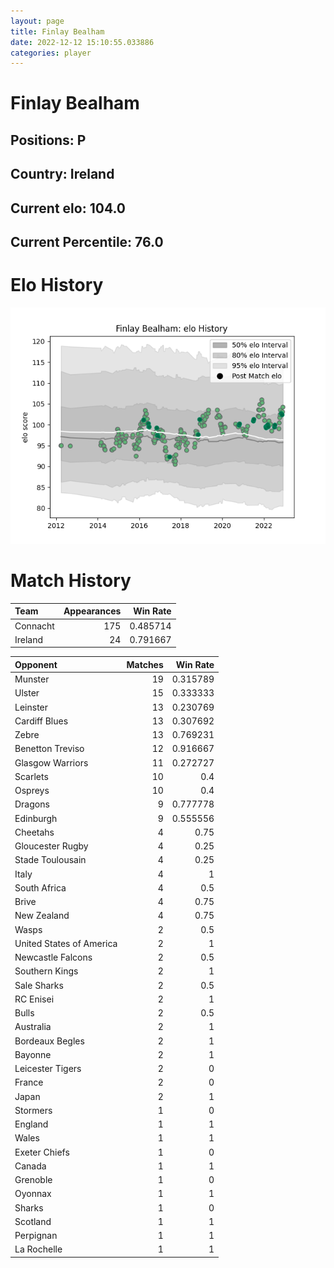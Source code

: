 ```yaml
---  
layout: page  
title: Finlay Bealham  
date: 2022-12-12 15:10:55.033886  
categories: player  
---
```

# Finlay Bealham

## Positions: P

## Country: Ireland

## Current elo: 104.0

## Current Percentile: 76.0

# Elo History


![elo history](history_FinlayBealham.png)
# Match History


| Team     |   Appearances |   Win Rate |
|:---------|--------------:|-----------:|
| Connacht |           175 |   0.485714 |
| Ireland  |            24 |   0.791667 |

| Opponent                 |   Matches |   Win Rate |
|:-------------------------|----------:|-----------:|
| Munster                  |        19 |   0.315789 |
| Ulster                   |        15 |   0.333333 |
| Leinster                 |        13 |   0.230769 |
| Cardiff Blues            |        13 |   0.307692 |
| Zebre                    |        13 |   0.769231 |
| Benetton Treviso         |        12 |   0.916667 |
| Glasgow Warriors         |        11 |   0.272727 |
| Scarlets                 |        10 |   0.4      |
| Ospreys                  |        10 |   0.4      |
| Dragons                  |         9 |   0.777778 |
| Edinburgh                |         9 |   0.555556 |
| Cheetahs                 |         4 |   0.75     |
| Gloucester Rugby         |         4 |   0.25     |
| Stade Toulousain         |         4 |   0.25     |
| Italy                    |         4 |   1        |
| South Africa             |         4 |   0.5      |
| Brive                    |         4 |   0.75     |
| New Zealand              |         4 |   0.75     |
| Wasps                    |         2 |   0.5      |
| United States of America |         2 |   1        |
| Newcastle Falcons        |         2 |   0.5      |
| Southern Kings           |         2 |   1        |
| Sale Sharks              |         2 |   0.5      |
| RC Enisei                |         2 |   1        |
| Bulls                    |         2 |   0.5      |
| Australia                |         2 |   1        |
| Bordeaux Begles          |         2 |   1        |
| Bayonne                  |         2 |   1        |
| Leicester Tigers         |         2 |   0        |
| France                   |         2 |   0        |
| Japan                    |         2 |   1        |
| Stormers                 |         1 |   0        |
| England                  |         1 |   1        |
| Wales                    |         1 |   1        |
| Exeter Chiefs            |         1 |   0        |
| Canada                   |         1 |   1        |
| Grenoble                 |         1 |   0        |
| Oyonnax                  |         1 |   1        |
| Sharks                   |         1 |   0        |
| Scotland                 |         1 |   1        |
| Perpignan                |         1 |   1        |
| La Rochelle              |         1 |   1        |